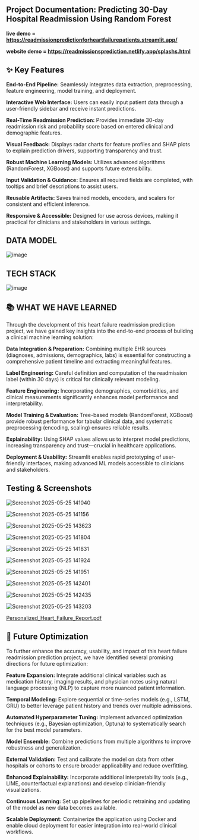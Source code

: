 ## Project Documentation: Predicting 30-Day Hospital Readmission Using Random Forest

**live demo  = https://readmissionpredictionforheartfailurepatients.streamlit.app/**

**website demo  = https://readmissionsprediction.netlify.app/splashs.html**

## ✨ Key Features
**End-to-End Pipeline:**
Seamlessly integrates data extraction, preprocessing, feature engineering, model training, and deployment.

**Interactive Web Interface:**
Users can easily input patient data through a user-friendly sidebar and receive instant predictions.

**Real-Time Readmission Prediction:**
Provides immediate 30-day readmission risk and probability score based on entered clinical and demographic features.

**Visual Feedback:**
Displays radar charts for feature profiles and SHAP plots to explain prediction drivers, supporting transparency and trust.

**Robust Machine Learning Models:**
Utilizes advanced algorithms (RandomForest, XGBoost) and supports future extensibility.

**Input Validation & Guidance:**
Ensures all required fields are completed, with tooltips and brief descriptions to assist users.

**Reusable Artifacts:**
Saves trained models, encoders, and scalers for consistent and efficient inference.

**Responsive & Accessible:**
Designed for use across devices, making it practical for clinicians and stakeholders in various settings.

## DATA MODEL

![image](https://github.com/user-attachments/assets/ceedcdbc-61f9-4b42-84d6-8152ad3a368d)

## TECH STACK

![image](https://github.com/user-attachments/assets/874b8927-9f0e-47ba-a32e-78ca891eb153)

## 📚 WHAT WE HAVE LEARNED

Through the development of this heart failure readmission prediction project, we have gained key insights into the end-to-end process of building a clinical machine learning solution:

**Data Integration & Preparation:**
Combining multiple EHR sources (diagnoses, admissions, demographics, labs) is essential for constructing a comprehensive patient timeline and extracting meaningful features.

**Label Engineering:**
Careful definition and computation of the readmission label (within 30 days) is critical for clinically relevant modeling.

**Feature Engineering:**
Incorporating demographics, comorbidities, and clinical measurements significantly enhances model performance and interpretability.

**Model Training & Evaluation:**
Tree-based models (RandomForest, XGBoost) provide robust performance for tabular clinical data, and systematic preprocessing (encoding, scaling) ensures reliable results.

**Explainability:**
Using SHAP values allows us to interpret model predictions, increasing transparency and trust—crucial in healthcare applications.

**Deployment & Usability:**
Streamlit enables rapid prototyping of user-friendly interfaces, making advanced ML models accessible to clinicians and stakeholders.


## Testing & Screenshots

![Screenshot 2025-05-25 141040](https://github.com/user-attachments/assets/926d26e9-e7f8-4abd-a414-2375dcb8c0cb)

![Screenshot 2025-05-25 141156](https://github.com/user-attachments/assets/0812cfd0-42fd-411b-8529-9c0bfc9b8f65)

![Screenshot 2025-05-25 143623](https://github.com/user-attachments/assets/a9660d26-51ae-4754-a3aa-570bc407c862)

![Screenshot 2025-05-25 141804](https://github.com/user-attachments/assets/87e43628-d02a-4588-8a7a-cadfe22af572)

![Screenshot 2025-05-25 141831](https://github.com/user-attachments/assets/5f913665-2e2e-4d9d-972b-05d6cb280cc9)

![Screenshot 2025-05-25 141924](https://github.com/user-attachments/assets/c7c7828e-b60c-454c-885b-b57fe1ad86bd)

![Screenshot 2025-05-25 141951](https://github.com/user-attachments/assets/2e43c5aa-15c3-4261-97e7-32d533eac55d)

![Screenshot 2025-05-25 142401](https://github.com/user-attachments/assets/6020bffa-7cee-4667-ac75-b3fc6c9d4469)

![Screenshot 2025-05-25 142435](https://github.com/user-attachments/assets/9934018c-f615-4991-a97f-10511fa40763)

![Screenshot 2025-05-25 143203](https://github.com/user-attachments/assets/e7a100b5-f8bb-46dc-8e82-d6fdf9a95752)

[Personalized_Heart_Failure_Report.pdf](https://github.com/user-attachments/files/20430123/Personalized_Heart_Failure_Report.pdf)

## 🚀 Future Optimization

To further enhance the accuracy, usability, and impact of this heart failure readmission prediction project, we have identified several promising directions for future optimization:

**Feature Expansion:**
Integrate additional clinical variables such as medication history, imaging results, and physician notes using natural language processing (NLP) to capture more nuanced patient information.

**Temporal Modeling:**
Explore sequential or time-series models (e.g., LSTM, GRU) to better leverage patient history and trends over multiple admissions.

**Automated Hyperparameter Tuning:**
Implement advanced optimization techniques (e.g., Bayesian optimization, Optuna) to systematically search for the best model parameters.

**Model Ensemble:**
Combine predictions from multiple algorithms to improve robustness and generalization.

**External Validation:**
Test and calibrate the model on data from other hospitals or cohorts to ensure broader applicability and reduce overfitting.

**Enhanced Explainability:**
Incorporate additional interpretability tools (e.g., LIME, counterfactual explanations) and develop clinician-friendly visualizations.

**Continuous Learning:**
Set up pipelines for periodic retraining and updating of the model as new data becomes available.

**Scalable Deployment:**
Containerize the application using Docker and enable cloud deployment for easier integration into real-world clinical workflows.







